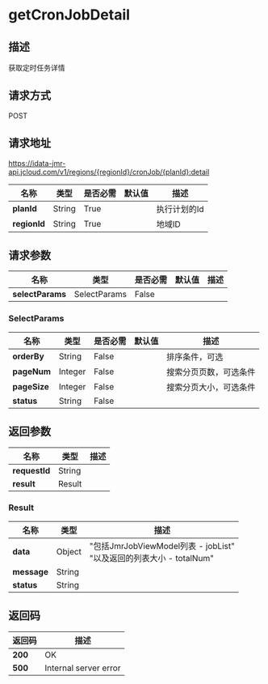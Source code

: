 # getCronJobDetail


## 描述
获取定时任务详情

## 请求方式
POST

## 请求地址
https://idata-jmr-api.jcloud.com/v1/regions/{regionId}/cronJob/{planId}:detail

|名称|类型|是否必需|默认值|描述|
|---|---|---|---|---|
|**planId**|String|True||执行计划的Id|
|**regionId**|String|True||地域ID|

## 请求参数
|名称|类型|是否必需|默认值|描述|
|---|---|---|---|---|
|**selectParams**|SelectParams|False|||

### <a name="SelectParams">SelectParams</a>
|名称|类型|是否必需|默认值|描述|
|---|---|---|---|---|
|**orderBy**|String|False||排序条件，可选|
|**pageNum**|Integer|False||搜索分页页数，可选条件|
|**pageSize**|Integer|False||搜索分页大小，可选条件|
|**status**|String|False|||

## 返回参数
|名称|类型|描述|
|---|---|---|
|**requestId**|String||
|**result**|Result||


### <a name="Result">Result</a>
|名称|类型|描述|
|---|---|---|
|**data**|Object|"包括JmrJobViewModel列表 - jobList"<br>"以及返回的列表大小 - totalNum"<br>|
|**message**|String||
|**status**|String||

## 返回码
|返回码|描述|
|---|---|
|**200**|OK|
|**500**|Internal server error|
